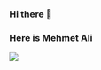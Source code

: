 ### Hi there 👋
### Here is Mehmet Ali
![](https://komarev.com/ghpvc/?username=mbaykara&color=dc143c)


